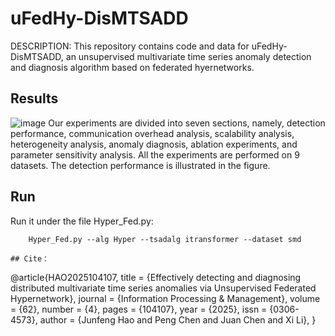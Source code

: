 # uFedHy-DisMTSADD

DESCRIPTION: This repository contains code and data for uFedHy-DisMTSADD, an unsupervised multivariate time series anomaly detection and diagnosis algorithm based on federated hyernetworks.

## Results
![image](https://github.com/Hjfyoyo/FedHySCN/assets/106068833/5dd3ded5-75fd-416c-b0f6-22e62eaf4907)
Our experiments are divided into seven sections, namely, detection performance, communication overhead analysis, scalability analysis, heterogeneity analysis, anomaly diagnosis, ablation experiments, and parameter sensitivity analysis. All the experiments are performed on 9 datasets. The detection performance is illustrated in the figure.

## Run
Run it under the file Hyper_Fed.py:
```
    Hyper_Fed.py --alg Hyper --tsadalg itransformer --dataset smd

## Cite：
```
@article{HAO2025104107,
title = {Effectively detecting and diagnosing distributed multivariate time series anomalies via Unsupervised Federated Hypernetwork},
journal = {Information Processing & Management},
volume = {62},
number = {4},
pages = {104107},
year = {2025},
issn = {0306-4573},
author = {Junfeng Hao and Peng Chen and Juan Chen and Xi Li},
}
